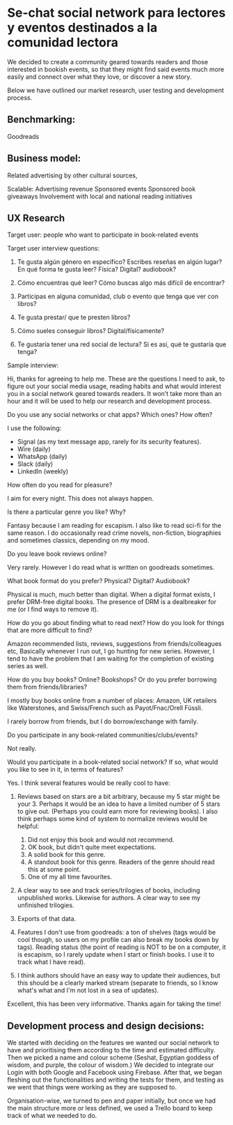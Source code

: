 # Se-chat social network para lectores y eventos destinados a la comunidad lectora

We decided to create a community geared towards readers and those interested in bookish events, so that they might find said events much more easily and connect over what they love, or discover a new story.

Below we have outlined our market research, user testing and development process.

## Benchmarking:
Goodreads


## Business model:


Related advertising by other cultural sources,

Scalable:
Advertising revenue
Sponsored events
Sponsored book giveaways
Involvement with local and national reading initiatives


## UX Research

Target user: people who want to participate in book-related events


Target user interview questions:

1. Te gusta algún género en específico?
Escribes reseñas en algún lugar?
En qué forma te gusta leer? Física? Digital? audiobook?

2. Cómo encuentras qué leer? Cómo buscas algo más difícil de encontrar?
3. Participas en alguna comunidad, club o evento que tenga que ver con libros?
4. Te gusta prestar/ que te presten libros?
5. Cómo sueles conseguir libros? Digital/físicamente?
6. Te gustaría tener una red social de lectura? Si es así, qué te gustaría que tenga?

Sample interview:

Hi, thanks for agreeing to help me. These are the questions I need to ask, to figure out your social media usage, reading habits and what would interest you in a social network geared towards readers. It won’t take more than an hour and it will be used to help our research and development process.

Do you use any social networks or chat apps? Which ones? How often?

I use the following:

  * Signal (as my text message app, rarely for its security features).
  * Wire (daily)
  * WhatsApp (daily)
  * Slack (daily)
  * LinkedIn (weekly)

How often do you read for pleasure?

I aim for every night. This does not always happen.

Is there a particular genre you like? Why?

Fantasy because I am reading for escapism. I also like to read sci-fi
for the same reason. I do occasionally read crime novels, non-fiction,
biographies and sometimes classics, depending on my mood.

Do you leave book reviews online?

Very rarely. However I do read what is written on goodreads sometimes.

What book format do you prefer? Physical? Digital? Audiobook?

Physical is much, much better than digital.
When a digital format exists, I prefer DRM-free digital books.
The presence of DRM is a dealbreaker for me (or I find ways to remove it).

How do you go about finding what to read next? How do you look for
things that are more difficult to find?

Amazon recommended lists, reviews, suggestions from friends/colleagues
etc, Basically whenever I run out, I go hunting for new series. However,
I tend to have the problem that I am waiting for the completion of
existing series as well.

How do you buy books? Online? Bookshops? Or do you prefer borrowing them
from friends/libraries?

I mostly buy books online from a number of places: Amazon, UK retailers
like Waterstones, and Swiss/French such as Payot/Fnac/Orell Füssli.

I rarely borrow from friends, but I do borrow/exchange with family.

Do you participate in any book-related communities/clubs/events?

Not really.

Would you participate in a book-related social network? If so, what
would you like to see in it, in terms of features?

Yes. I think several features would be really cool to have:

  1. Reviews based on stars are a bit arbitrary, because my 5 star might
be your 3. Perhaps it would be an idea to have a limited number of 5
stars to give out. (Perhaps you could earn more for reviewing books). I
also think perhaps some kind of system to normalize reviews would be
helpful:

     1. Did not enjoy this book and would not recommend.
     2. OK book, but didn't quite meet expectations.
     3. A solid book for this genre.
     4. A standout book for this genre. Readers of the genre should read
this at some point.
     5. One of my all time favourites.

  2. A clear way to see and track series/trilogies of books, including
unpublished works. Likewise for authors. A clear way to see my
unfinished trilogies.

  3. Exports of that data.

  4. Features I don't use from goodreads: a ton of shelves (tags would
be cool though, so users on my profile can also break my books down by
tags). Reading status (the point of reading is NOT to be on a computer,
it is escapism, so I rarely update when I start or finish books. I use
it to track what I have read).

  5. I think authors should have an easy way to update their audiences,
but this should be a clearly marked stream (separate to friends, so I
know what's what and I'm not lost in a sea of updates).

Excellent, this has been very informative. Thanks again for taking the time!


## Development process and design decisions:

We started with deciding on the features we wanted our social network to have and prioritising them according to the time and estimated difficulty. Then we picked a name and colour scheme (Seshat, Egyptian goddess of wisdom, and purple, the colour of wisdom.)
We decided to integrate our Login with both Google and Facebook using Firebase.
After that, we began fleshing out the functionalities and writing the tests for them,  and testing as we went that things were working as they are supposed to.

Organisation-wise, we turned to pen and paper initially, but once we had the main structure more or less defined, we used a Trello board to keep track of what we needed to do.  
